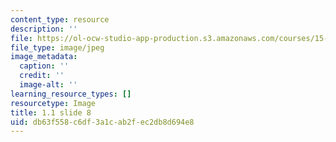 ```yaml
---
content_type: resource
description: ''
file: https://ol-ocw-studio-app-production.s3.amazonaws.com/courses/15-s21-nuts-and-bolts-of-business-plans-january-iap-2014/db63f558c6df3a1cab2fec2db8d694e8_Slide8.JPG
file_type: image/jpeg
image_metadata:
  caption: ''
  credit: ''
  image-alt: ''
learning_resource_types: []
resourcetype: Image
title: 1.1 slide 8
uid: db63f558-c6df-3a1c-ab2f-ec2db8d694e8
---
```

